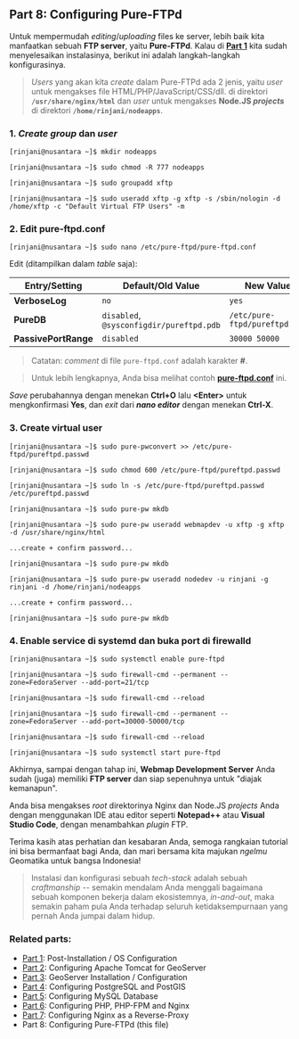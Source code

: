 ## Part 8: Configuring Pure-FTPd

Untuk mempermudah _editing_/_uploading_ files ke server, lebih baik kita manfaatkan sebuah **FTP server**, yaitu **Pure-FTPd**. Kalau di [**Part 1**](./README.md) kita sudah menyelesaikan instalasinya, berikut ini adalah langkah-langkah konfigurasinya.

> _Users_ yang akan kita _create_ dalam Pure-FTPd ada 2 jenis, yaitu _user_ untuk mengakses file HTML/PHP/JavaScript/CSS/dll. di direktori **```/usr/share/nginx/html```** dan _user_ untuk mengakses **Node.JS _projects_** di direktori **```/home/rinjani/nodeapps```**.

  ### 1. _Create group_ dan _user_

  ```
  [rinjani@nusantara ~]$ mkdir nodeapps
  
  [rinjani@nusantara ~]$ sudo chmod -R 777 nodeapps
  
  [rinjani@nusantara ~]$ sudo groupadd xftp
  
  [rinjani@nusantara ~]$ sudo useradd xftp -g xftp -s /sbin/nologin -d /home/xftp -c "Default Virtual FTP Users" -m
  ```

  ### 2. Edit pure-ftpd.conf

  ```
  [rinjani@nusantara ~]$ sudo nano /etc/pure-ftpd/pure-ftpd.conf
  ```
  
  Edit (ditampilkan dalam _table_ saja):

  Entry/Setting | Default/Old Value | New Value | Comments
  ------------- | ----------------- | --------- | --------
  **VerboseLog** | ```no``` | ```yes``` | -
  **PureDB** | ```disabled```, ```@sysconfigdir/pureftpd.pdb``` | ```/etc/pure-ftpd/pureftpd.pdb``` | ```uncomment```
  **PassivePortRange** | ```disabled``` | ```30000 50000``` | ```uncomment```

  > Catatan: _comment_ di file ```pure-ftpd.conf``` adalah karakter **#**.
  
  > Untuk lebih lengkapnya, Anda bisa melihat contoh [**pure-ftpd.conf**](./files/pure-ftpd-sample.conf) ini.
  
  _Save_ perubahannya dengan menekan **Ctrl+O** lalu **\<Enter\>** untuk mengkonfirmasi **Yes**, dan _exit_ dari **_nano editor_** dengan menekan **Ctrl-X**.

  ### 3. Create virtual user
  
  ```
  [rinjani@nusantara ~]$ sudo pure-pwconvert >> /etc/pure-ftpd/pureftpd.passwd
  
  [rinjani@nusantara ~]$ sudo chmod 600 /etc/pure-ftpd/pureftpd.passwd
  
  [rinjani@nusantara ~]$ sudo ln -s /etc/pure-ftpd/pureftpd.passwd /etc/pureftpd.passwd
  
  [rinjani@nusantara ~]$ sudo pure-pw mkdb
  
  [rinjani@nusantara ~]$ sudo pure-pw useradd webmapdev -u xftp -g xftp -d /usr/share/nginx/html
  
  ...create + confirm password...
  
  [rinjani@nusantara ~]$ sudo pure-pw mkdb
  
  [rinjani@nusantara ~]$ sudo pure-pw useradd nodedev -u rinjani -g rinjani -d /home/rinjani/nodeapps
  
  ...create + confirm password...
  
  [rinjani@nusantara ~]$ sudo pure-pw mkdb
  ```
  
  ### 4. Enable service di systemd dan buka port di firewalld

  ```
  [rinjani@nusantara ~]$ sudo systemctl enable pure-ftpd
  
  [rinjani@nusantara ~]$ sudo firewall-cmd --permanent --zone=FedoraServer --add-port=21/tcp
  
  [rinjani@nusantara ~]$ sudo firewall-cmd --reload
  
  [rinjani@nusantara ~]$ sudo firewall-cmd --permanent --zone=FedoraServer --add-port=30000-50000/tcp
  
  [rinjani@nusantara ~]$ sudo firewall-cmd --reload
  
  [rinjani@nusantara ~]$ sudo systemctl start pure-ftpd
  ```

Akhirnya, sampai dengan tahap ini, **Webmap Development Server** Anda sudah (juga) memiliki **FTP server** dan siap sepenuhnya untuk "diajak kemanapun".

Anda bisa mengakses _root_ direktorinya Nginx dan Node.JS _projects_ Anda dengan menggunakan IDE atau editor seperti **Notepad++** atau **Visual Studio Code**, dengan menambahkan _plugin_ FTP.

Terima kasih atas perhatian dan kesabaran Anda, semoga rangkaian tutorial ini bisa bermanfaat bagi Anda, dan mari bersama kita majukan _ngelmu_ Geomatika untuk bangsa Indonesia!

> Instalasi dan konfigurasi sebuah _tech-stack_ adalah sebuah _craftmanship_ -- semakin mendalam Anda menggali bagaimana sebuah komponen bekerja dalam ekosistemnya, _in-and-out_, maka semakin paham pula Anda terhadap seluruh ketidaksempurnaan yang pernah Anda jumpai dalam hidup.

### Related parts:
  * [Part 1](./README.md): Post-Installation / OS Configuration
  * [Part 2](./fedora-geostack-part-2-apache-tomcat.md): Configuring Apache Tomcat for GeoServer
  * [Part 3](./fedora-geostack-part-3-geoserver.md): GeoServer Installation / Configuration
  * [Part 4](./fedora-geostack-part-4-postgis.md): Configuring PostgreSQL and PostGIS
  * [Part 5](./fedora-geostack-part-5-mysql.md): Configuring MySQL Database
  * [Part 6](./fedora-geostack-part-6-php-nginx.md): Configuring PHP, PHP-FPM and Nginx
  * [Part 7](./fedora-geostack-part-7-reverse-proxy.md): Configuring Nginx as a Reverse-Proxy
  * Part 8: Configuring Pure-FTPd (this file)
